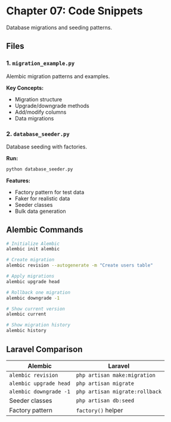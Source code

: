 # Chapter 07: Code Snippets

Database migrations and seeding patterns.

## Files

### 1. `migration_example.py`

Alembic migration patterns and examples.

**Key Concepts:**

- Migration structure
- Upgrade/downgrade methods
- Add/modify columns
- Data migrations

### 2. `database_seeder.py`

Database seeding with factories.

**Run:**

```bash
python database_seeder.py
```

**Features:**

- Factory pattern for test data
- Faker for realistic data
- Seeder classes
- Bulk data generation

## Alembic Commands

```bash
# Initialize Alembic
alembic init alembic

# Create migration
alembic revision --autogenerate -m "Create users table"

# Apply migrations
alembic upgrade head

# Rollback one migration
alembic downgrade -1

# Show current version
alembic current

# Show migration history
alembic history
```

## Laravel Comparison

| Alembic                | Laravel                        |
| ---------------------- | ------------------------------ |
| `alembic revision`     | `php artisan make:migration`   |
| `alembic upgrade head` | `php artisan migrate`          |
| `alembic downgrade -1` | `php artisan migrate:rollback` |
| Seeder classes         | `php artisan db:seed`          |
| Factory pattern        | `factory()` helper             |
